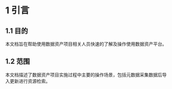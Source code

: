 # **1**  引言

## 1.1 目的

​     本文档旨在帮助使用数据资产项目相关人员快速的了解及操作使用数据资产平台。

## 1.2 **范围**

​     本文档描述了数据资产项目实施过程中主要的操作场景，包括元数据采集数据后导入更新进行资源检索。

